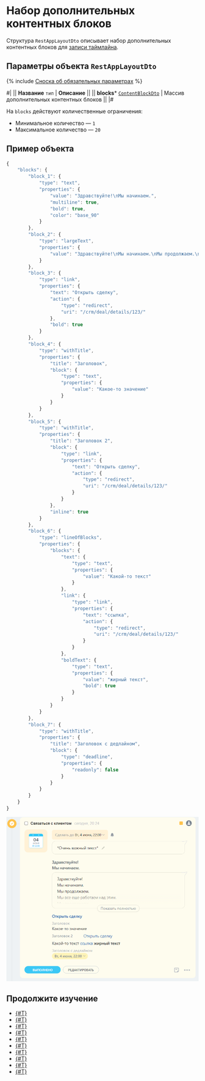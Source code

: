 # Набор дополнительных контентных блоков

Структура `RestAppLayoutDto` описывает набор дополнительных контентных блоков для [записи таймлайна](../index.md).

## Параметры объекта `RestAppLayoutDto`

{% include [Сноска об обязательных параметрах](../../../../../../_includes/required.md) %}

#|
|| **Название**
`тип` | **Описание** ||
|| **blocks***
[`ContentBlockDto`](./content-block.md) | Массив дополнительных контентных блоков ||
|#

На `blocks` действуют количественные ограничения:
- Минимальное количество — `1`
- Максимальное количество — `20`

## Пример объекта

```js
{
    "blocks": {
        "block_1": {
            "type": "text",
            "properties": {
                "value": "Здравствуйте!\nМы начинаем.",
                "multiline": true,
                "bold": true,
                "color": "base_90"
            }
        },
        "block_2": {
            "type": "largeText",
            "properties": {
                "value": "Здравствуйте!\nМы начинаем.\nМы продолжаем.\nМы все еще работаем над этим.\nМы продолжаем.\nМы близки к результату.\nДо свидания."
            }
        },
        "block_3": {
            "type": "link",
            "properties": {
                "text": "Открыть сделку",
                "action": {
                    "type": "redirect",
                    "uri": "/crm/deal/details/123/"
                },
                "bold": true
            }
        },
        "block_4": {
            "type": "withTitle",
            "properties": {
                "title": "Заголовок",
                "block": {
                    "type": "text",
                    "properties": {
                        "value": "Какое-то значение"
                    }
                }
            }
        },
        "block_5": {
            "type": "withTitle",
            "properties": {
                "title": "Заголовок 2",
                "block": {
                    "type": "link",
                    "properties": {
                        "text": "Открыть сделку",
                        "action": {
                            "type": "redirect",
                            "uri": "/crm/deal/details/123/"
                        }
                    }
                },
                "inline": true
            }
        },
        "block_6": {
            "type": "lineOfBlocks",
            "properties": {
                "blocks": {
                    "text": {
                        "type": "text",
                        "properties": {
                            "value": "Какой-то текст"
                        }
                    },
                    "link": {
                        "type": "link",
                        "properties": {
                            "text": "ссылка",
                            "action": {
                                "type": "redirect",
                                "uri": "/crm/deal/details/123/"
                            }
                        }
                    },
                    "boldText": {
                        "type": "text",
                        "properties": {
                            "value": "жирный текст",
                            "bold": true
                        }
                    }
                }
            }
        },
        "block_7": {
            "type": "withTitle",
            "properties": {
                "title": "Заголовок с дедлайном",
                "block": {
                    "type": "deadline",
                    "properties": {
                        "readonly": false
                    }
                }
            }
        }
    }
}
```

![Пример](./_images/all_content_blocks_example.png)

## Продолжите изучение

- [{#T}](./layout.md)
- [{#T}](./icon.md)
- [{#T}](./header.md)
- [{#T}](./body.md)
- [{#T}](./content-block.md)
- [{#T}](./footer.md)
- [{#T}](./menu-item.md)
- [{#T}](./action.md)
- [{#T}](./field-types.md)
- [{#T}](./examples.md)